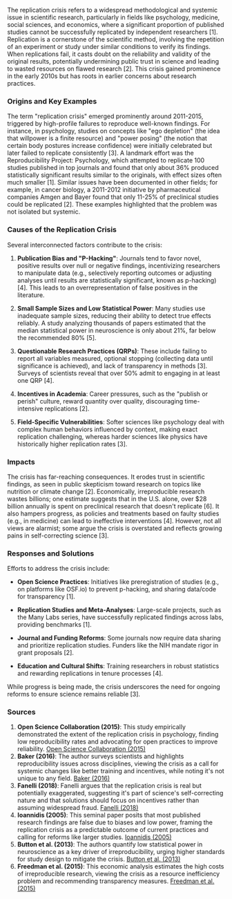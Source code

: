 The replication crisis refers to a widespread methodological and systemic issue in scientific research, particularly in fields like psychology, medicine, social sciences, and economics, where a significant proportion of published studies cannot be successfully replicated by independent researchers [1]. Replication is a cornerstone of the scientific method, involving the repetition of an experiment or study under similar conditions to verify its findings. When replications fail, it casts doubt on the reliability and validity of the original results, potentially undermining public trust in science and leading to wasted resources on flawed research [2]. This crisis gained prominence in the early 2010s but has roots in earlier concerns about research practices.

### Origins and Key Examples
The term "replication crisis" emerged prominently around 2011-2015, triggered by high-profile failures to reproduce well-known findings. For instance, in psychology, studies on concepts like "ego depletion" (the idea that willpower is a finite resource) and "power posing" (the notion that certain body postures increase confidence) were initially celebrated but later failed to replicate consistently [3]. A landmark effort was the Reproducibility Project: Psychology, which attempted to replicate 100 studies published in top journals and found that only about 36% produced statistically significant results similar to the originals, with effect sizes often much smaller [1]. Similar issues have been documented in other fields; for example, in cancer biology, a 2011-2012 initiative by pharmaceutical companies Amgen and Bayer found that only 11-25% of preclinical studies could be replicated [2]. These examples highlighted that the problem was not isolated but systemic.

### Causes of the Replication Crisis
Several interconnected factors contribute to the crisis:

1. **Publication Bias and "P-Hacking"**: Journals tend to favor novel, positive results over null or negative findings, incentivizing researchers to manipulate data (e.g., selectively reporting outcomes or adjusting analyses until results are statistically significant, known as p-hacking) [4]. This leads to an overrepresentation of false positives in the literature.

2. **Small Sample Sizes and Low Statistical Power**: Many studies use inadequate sample sizes, reducing their ability to detect true effects reliably. A study analyzing thousands of papers estimated that the median statistical power in neuroscience is only about 21%, far below the recommended 80% [5].

3. **Questionable Research Practices (QRPs)**: These include failing to report all variables measured, optional stopping (collecting data until significance is achieved), and lack of transparency in methods [3]. Surveys of scientists reveal that over 50% admit to engaging in at least one QRP [4].

4. **Incentives in Academia**: Career pressures, such as the "publish or perish" culture, reward quantity over quality, discouraging time-intensive replications [2].

5. **Field-Specific Vulnerabilities**: Softer sciences like psychology deal with complex human behaviors influenced by context, making exact replication challenging, whereas harder sciences like physics have historically higher replication rates [3].

### Impacts
The crisis has far-reaching consequences. It erodes trust in scientific findings, as seen in public skepticism toward research on topics like nutrition or climate change [2]. Economically, irreproducible research wastes billions; one estimate suggests that in the U.S. alone, over $28 billion annually is spent on preclinical research that doesn't replicate [6]. It also hampers progress, as policies and treatments based on faulty studies (e.g., in medicine) can lead to ineffective interventions [4]. However, not all views are alarmist; some argue the crisis is overstated and reflects growing pains in self-correcting science [3].

### Responses and Solutions
Efforts to address the crisis include:

- **Open Science Practices**: Initiatives like preregistration of studies (e.g., on platforms like OSF.io) to prevent p-hacking, and sharing data/code for transparency [1].

- **Replication Studies and Meta-Analyses**: Large-scale projects, such as the Many Labs series, have successfully replicated findings across labs, providing benchmarks [1].

- **Journal and Funding Reforms**: Some journals now require data sharing and prioritize replication studies. Funders like the NIH mandate rigor in grant proposals [2].

- **Education and Cultural Shifts**: Training researchers in robust statistics and rewarding replications in tenure processes [4].

While progress is being made, the crisis underscores the need for ongoing reforms to ensure science remains reliable [3].

### Sources
1. **Open Science Collaboration (2015)**: This study empirically demonstrated the extent of the replication crisis in psychology, finding low reproducibility rates and advocating for open practices to improve reliability. [Open Science Collaboration (2015)](https://doi.org/10.1126/science.aac4716)  
2. **Baker (2016)**: The author surveys scientists and highlights reproducibility issues across disciplines, viewing the crisis as a call for systemic changes like better training and incentives, while noting it's not unique to any field. [Baker (2016)](https://doi.org/10.1038/533452a)  
3. **Fanelli (2018)**: Fanelli argues that the replication crisis is real but potentially exaggerated, suggesting it's part of science's self-correcting nature and that solutions should focus on incentives rather than assuming widespread fraud. [Fanelli (2018)](https://doi.org/10.1073/pnas.1708272114)  
4. **Ioannidis (2005)**: This seminal paper posits that most published research findings are false due to biases and low power, framing the replication crisis as a predictable outcome of current practices and calling for reforms like larger studies. [Ioannidis (2005)](https://doi.org/10.1371/journal.pmed.0020124)  
5. **Button et al. (2013)**: The authors quantify low statistical power in neuroscience as a key driver of irreproducibility, urging higher standards for study design to mitigate the crisis. [Button et al. (2013)](https://doi.org/10.1038/nrn3475)  
6. **Freedman et al. (2015)**: This economic analysis estimates the high costs of irreproducible research, viewing the crisis as a resource inefficiency problem and recommending transparency measures. [Freedman et al. (2015)](https://doi.org/10.1371/journal.pbio.1002165)